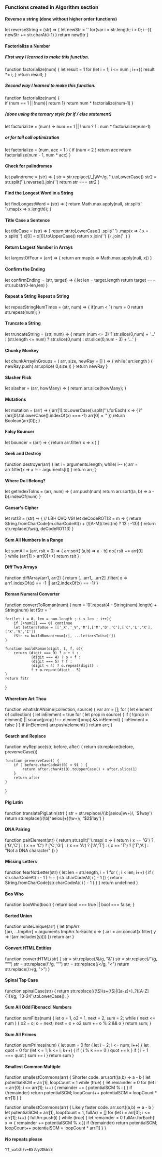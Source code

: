 ### Functions created in Algorithm section


#### Reverse a string (done without higher order functions)
let reverseString = (str) => {
    let newStr = ''
    for(var i = str.length; i > 0; i--){
        newStr += str.charAt(i-1)
    }
    return newStr
}


#### Factorialize a Number 
##### First way I learned to make this function.
function factorialize(num) {
    let result = 1
	for (let i = 1; i <= num ; i++){
		result *= i;
	}
	return result;
} 
##### Second way I learned to make this function.
function factorialize(num) {		 
	if (num == 1 || !num){
      return 1}
	return num * factorialize(num-1)
}

##### (done using the ternary style for if / else statement)
let factorialize = (num) => num == 1 || !num ? 1 : num * factorialize(num-1)

##### or for tail call optimization
let factorialize = (num, acc = 1 ) {
    if (num < 2 ) return acc
    return factorialize(num - 1, num * acc)
}


#### Check for palindromes
let palindrome = (str) => {
    str = str.replace(/_|\W+/g, '').toLowerCase()
    str2 = str.split('').reverse().join('')
    return str === str2
}


#### Find the Longest Word in a String
let findLongestWord = (str) => {
    return Math.max.apply(null, str.split(' ').map(x => x.length));
}


#### Title Case a Sentence
let titleCase = (str) => {
    return  str.toLowerCase()
               .split(' ')
               .map(x => {
                    x = x.split('')
                    x[0] = x[0].toUpperCase()
                    return x.join('')
                })
                .join(' ')
}


#### Return Largest Number in Arrays
let largestOfFour = (arr) => {
    return arr.map(x => Math.max.apply(null, x))
}


#### Confirm the Ending
let confirmEnding = (str, target) => {
    let len = target.length
    return target === str.substr(0-len,len)
}


#### Repeat a String Repeat a String
let repeatStringNumTimes = (str, num) => {
    if(num < 1) num = 0
    return str.repeat(num);
}


#### Truncate a String
let truncateString = (str, num) => {
    return (num <= 3) ? str.slice(0,num) + '...' :
        (str.length <= num) ? str.slice(0,num) :
        str.slice(0,num - 3) + '...'
}


#### Chunky Monkey
let chunkArrayInGroups = ( arr, size, newRay = [] ) => {
    while( arr.length ) { 
        newRay.push( arr.splice( 0,size ))
    }
    return newRay
}


#### Slasher Flick
let slasher = (arr, howMany) => {
    return arr.slice(howMany);
}


#### Mutations
let mutation = (arr) => {
    arr[1].toLowerCase().split('').forEach( x => {
        if (arr[0].toLowerCase().indexOf(x) === -1) arr[0] = ''
    })
    return Boolean(arr[0]);
}


#### Falsy Bouncer
let bouncer = (arr) => {
    return arr.filter( x => x )
}


#### Seek and Destroy
function destroyer(arr) {
    let i = arguments.length;
    while( i-- ){
        arr = arr.filter(x => x !== arguments[i])
    }
    return arr;
}


#### Where Do I Belong?
let getIndexToIns = (arr, num) => {
  arr.push(num)
  return arr.sort((a, b) => a - b).indexOf(num)
}


#### Caesar's Cipher
let rot13 = (str) => { // LBH QVQ VG!
    let deCodeROT13 = m => {
        return String.fromCharCode(m.charCodeAt() + 
            (/[A-M]/.test(m) ? 13 : -13))
    }
    return str.replace(/\w/g, deCodeROT13)
}


#### Sum All Numbers in a Range
let sumAll = (arr, rslt = 0) => {
        arr.sort( (a,b) => a - b)
        do{
            rslt += arr[0]  
        } while (arr[1] > arr[0]++)
    return rslt
}


#### Diff Two Arrays
function diffArray(arr1, arr2) {
    return [...arr1,...arr2]
        .filter( x => arr1.indexOf(x) == -1 || arr2.indexOf(x) == -1)
}


#### Roman Numeral Converter
function convertToRoman(num) {
    num = '0'.repeat(4 - String(num).length) + String(num)
    let fStr = ''

    for(let i = 0, len = num.length ; i < len ; i++){
        if (+num[i] === 0) continue
        let lettersToUse = [['_X','_V','M'],['M','D','C'],['C','L','X'],['X','V','I']]                 
        fStr += buildRoman(+num[i], ...lettersToUse[i])
    }

    function buildRoman(digit, t, f, o){
        return (digit === 9) ? o + t :
                (digit === 4) ? o + f :
                (digit === 5) ? f :
                (digit < 4) ? o.repeat(digit) :
                f + o.repeat(digit - 5)
    }
    return fStr
}


#### Wherefore Art Thou
function whatIsInAName(collection, source) {
    var arr = [];
    for ( let element of collection) {
        let inElement = true
        for ( let prop in source) {
            if ( !(prop in element) || source[prop] !== element[prop] && inElement) {
                inElement = false
            }
        }
        if (inElement) arr.push(element)
    }
    return arr;
}


#### Search and Replace
function myReplace(str, before, after) {
    return str.replace(before, preverveCase())

    function preverveCase() {
        if ( before.charCodeAt(0) < 91 ) {
            return after.charAt(0).toUpperCase() + after.slice(1)
        }
        return after
    }
}


#### Pig Latin
function translatePigLatin(str) {
    str = str.replace(/(\b[aeiou]\w+)/, '$1way')
    return str.replace(/(\b[^aeiou]+)(\w+)/, '$2$1ay')
}


#### DNA Pairing
function pairElement(str) {
    return str.split('').map( x => {
        return ( x == 'G') ? ['G','C'] :
            ( x == 'C') ? ['C','G'] : 
            ( x == 'A') ? ['A','T'] :
            ( x == 'T') ? ['T','A'] : "Not a DNA character" 
    })
}


#### Missing Letters
function fearNotLetter(str) {
    let len = str.length, i = 1
    for ( ; i < len; i++) {
        if ( str.charCodeAt( i - 1 ) !== ( str.charCodeAt( i ) - 1 )) {
          return String.fromCharCode(str.charCodeAt( i ) - 1 )
        }
    }
    return undefined
}


#### Boo Who
function booWho(bool) {
  return bool === true || bool === false;
}


#### Sorted Union
function uniteUnique(arr) {
    let tmpArr  
    [arr, ...tmpArr] = arguments
    tmpArr.forEach( x => {
        arr = arr.concat(x.filter( y => !(arr.includes(y))))
    })
    return arr
}


#### Convert HTML Entities
function convertHTML(str) {
  str = str.replace(/&/g, "&amp;")
  str = str.replace(/"/g, "&quot;")
  str = str.replace(/'/g, "&apos;")
  str = str.replace(/</g, "&lt;")
  return str.replace(/>/g, "&gt;")
}


#### Spinal Tap Case
function spinalCase(str) {
    return str.replace(/(\S)\s+(\S)|([a-z]+)_?([A-Z]{1})/g, '$1$3-$2$4').toLowerCase();
}


#### Sum All Odd Fibonacci Numbers
function sumFibs(num) {
    let o = 1, o2 = 1, next = 2, sum = 2;
    while ( next <= num ) {
        o2 = o; o = next;
        next = o + o2
        sum += o % 2 && o
    }
    return sum;
}


#### Sum All Primes
function sumPrimes(num) {
    let sum = 0
    for ( let i = 2; i <= num; i++) {
        let quot = 0
        for (let k = 1; k <= i; k++) {
            if ( i % k === 0 ) quot += k
        }
        if ( i + 1 === quot ) sum += i
    }
    return sum
}


#### Smallest Common Multiple
function smallestCommons(arr) {    Shorter code.
    arr.sort((a,b) => a - b )
    let potentialSCM = arr[1], loopCount = 1
    while (true) {
        let remainder = 0
        for (let i = arr[0]; i <= arr[1]; i++) {
            remainder += ( potentialSCM % i )
        }
        if (!remainder) return potentialSCM;
        loopCount++
        potentialSCM = loopCount * arr[1]
    }
}

function smallestCommons(arr) {   Likely faster code.
    arr.sort((a,b) => a - b )
    let potentialSCM = arr[1], loopCount = 1, fullArr = [] 
    for (let i = arr[0]; i <= arr[1]; i++) {
        fullArr.push(i)
    }
    while (true) {
        let remainder = 0
        fullArr.forEach( x => {
            remainder += potentialSCM % x
        })
        if (!remainder) return potentialSCM;
        loopCount++
        potentialSCM = loopCount * arr[1]
    }
}


#### No repeats please
	YT_watch?v=B5lUyJDkWzE
